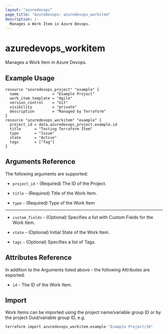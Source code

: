 ```yaml
---
layout: "azuredevops"
page_title: "AzureDevops: azuredevops_workitem"
description: |-
  Manages a Work Item in Azure Devops.
---
```


# azuredevops_workitem

Manages a Work Item in Azure Devops.

## Example Usage

```hcl
resource "azuredevops_project" "example" {
  name               = "Example Project"
  work_item_template = "Agile"
  version_control    = "Git"
  visibility         = "private"
  description        = "Managed by Terraform"
}
resource "azuredevops_workitem" "example" {
  project_id = data.azuredevops_project.example.id
  title      = "Testing Terraform Item"
  type       = "Issue"
  state      = "Active"
  tags       = ["Tag"]
}
```

## Arguments Reference

The following arguments are supported:

* `project_id` - (Required) The ID of the Project.

* `title` - (Required) Title of the Work Item.

* `type` - (Required) Type of the Work Item

---

* `custom_fields` - (Optional) Specifies a list with Custom Fields for the Work Item.

* `state` - (Optional) Initial State of the Work Item.

* `tags` - (Optional) Specifies a list of Tags.
  
## Attributes Reference

In addition to the Arguments listed above - the following Attributes are exported:

* `id` - The ID of the Work Item.



## Import

Work Items  can be imported using the project name/variable group ID or by the project Guid/variable group ID, e.g.

```sh
terraform import azuredevops_workitem.example "Example Project/10"
```
